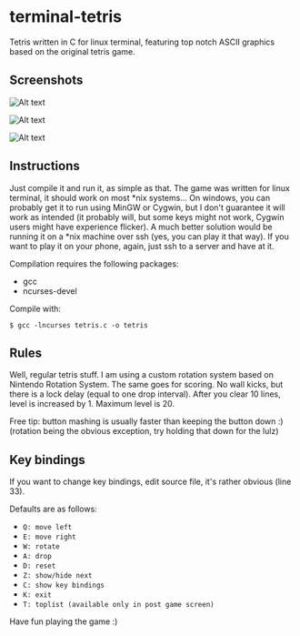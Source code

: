 # terminal-tetris
Tetris written in C for linux terminal, featuring top notch ASCII graphics based on the original tetris game.

## Screenshots

![Alt text](screenshot1.jpg?raw=true "In game")

![Alt text](screenshot2.jpg?raw=true "Post game")

![Alt text](screenshot3.jpg?raw=true "Toplist")

## Instructions
Just compile it and run it, as simple as that. The game was written for linux terminal, it should work on most \*nix systems... On windows, you can probably get it to run using MinGW or Cygwin, but I don't guarantee it will work as intended (it probably will, but some keys might not work, Cygwin users might have experience flicker). A much better solution would be running it on a \*nix machine over ssh (yes, you can play it that way). If you want to play it on your phone, again, just ssh to a server and have at it.

Compilation requires the following packages:
* gcc
* ncurses-devel

Compile with:

`$ gcc -lncurses tetris.c -o tetris`

## Rules
Well, regular tetris stuff. I am using a custom rotation system based on Nintendo Rotation System. The same goes for scoring. No wall kicks, but there is a lock delay (equal to one drop interval). After you clear 10 lines, level is increased by 1. Maximum level is 20.

Free tip: button mashing is usually faster than keeping the button down :) (rotation being the obvious exception, try holding that down for the lulz)

## Key bindings
If you want to change key bindings, edit source file, it's rather obvious (line 33).

Defaults are as follows:

* `Q: move left`
* `E: move right`
* `W: rotate`
* `A: drop`
* `D: reset`
* `Z: show/hide next`
* `C: show key bindings`
* `K: exit`
* `T: toplist (available only in post game screen)`

Have fun playing the game :)
